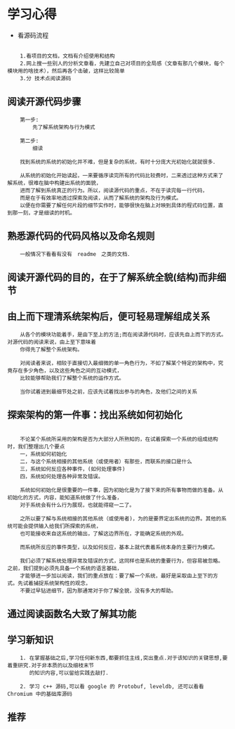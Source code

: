 # 学习心得

- 看源码流程

```shell

    1.看项目的文档，文档有介绍使用和结构
    2.网上搜一些别人的分析文章看，先建立自己对项目的全局感（文章有那几个模块，每个模块用的啥技术），然后再各个击破，这样比较简单
    3.分 技术点阅读源码

```

## 阅读开源代码步骤

```shell
    第一步:
        先了解系统架构与行为模式
        
    第二步:
        细读
        
    找到系统的系统的初始化并不难，但是复杂的系统，有时十分庞大光初始化就就很多．
    
    从系统的初始化开始读起，一来要循序读完所有的代码比较费时，二来透过这种方式来了解系统，很难在脑中构建出系统的面貌，
    进而了解到系统真正的行为。所以，阅读源代码的重点，不在于读完每一行代码，
    而是在于有效率地透过探索及阅读，从而了解系统的架构及行为模式。
    以便在你需要了解任何片段的细节实作时，能够很快在脑上对映到具体的程式码位置，直到那一刻，才是细读的时机。 

```

## 熟悉源代码的代码风格以及命名规则

```shell
    一般情况下看看有没有　readme　之类的文档．
```

## 阅读开源代码的目的，在于了解系统全貌(结构)而非细节

## 由上而下理清系统架构后，便可轻易理解组成关系 

```shell
    从各个的模块功能着手，是由下至上的方法;而在阅读源代码时，应该先自上而下的方式。对源代码的阅读来说，由上至下意味着
    你得先了解整个系统架构。 
    
    对阅读者来说，相较于直接切入最细微的单一角色行为，不如了解某个特定的架构中，究竟存在多少角色，以及这些角色之间的互动模式，
    比较能够帮助我们了解整个系统的运作方式。 
    
    当你试着进到最细节处之前，应该先试着找出参与的角色，及他们之间的关系
```

## 探索架构的第一件事：找出系统如何初始化 

```shell

    不论某个系统所采用的架构是否为大部分人所熟知的，在试着探索一个系统的组成结构时，我们整理出几个要点
    一，系统如何初始化
    二，与这个系统相接的其他系统（或使用者）有那些，而联系的接口是什么
    三，系统如何反应各种事件，(如何处理事件)
    四，系统如何处理各种异常及错误。 
    
    系统如何初始化是很重要的一件事，因为初始化是为了接下来的所有事物而做的准备。从初始化的方式，内容，能知道系统做了什么准备，
    对于系统会有什么行为展现，也就能得窥一二了。
    
    之所以要了解与系统相接的其他系统（或使用者)，为的是要界定出系统的边界。其他的系统可能会提供输入给我们所探索的系统，
    也可能接收来自这系统的输出，了解这边界所在，才能确定系统的外观。 
    
    而系统所反应的事件类型，以及如何反应，基本上就代表着系统本身的主要行为模式。
    
    我们必须了解系统处理异常及错误的方式，这同样也是系统的重要行为，但容易被忽略。之前，我们提到必须先具备一个系统的语言基础，
    才能够进一步加以阅读，我们的重点放在：要了解一个系统，最好是采取由上至下的方式。先试着捕捉系统架构性的观念，
    不要过早钻进细节，因为那通常对于你了解全貌，没有多大的帮助。
```

## 通过阅读函数名大致了解其功能

## 学习新知识

```shell
    1. 在掌握基础之后,学习任何新东西,都要抓住主线,突出重点.对于该知识的关键思想,要着重研究.对于非本质的以及细枝末节
       的知识内容,可以留给实践去敲打.
       
    2. 学习 c++ 源码,可以看 google 的 Protobuf, leveldb, 还可以看看 Chromium 中的基础库源码
```

## 推荐
